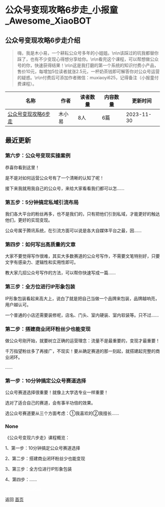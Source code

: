 # 公众号变现攻略6步走_小报童_Awesome_XiaoBOT

## 公众号变现攻略6步走介绍
> 嗨，我是木小易，一个耕耘公众号多年的小姐姐。\n\n该踩过的坑我都替你踩了，也有不少变现心得想分享给你。\n\n看完这个课程，可以帮想做公众号的你，快速获得结果！\n\n这是我打磨的第一个系统的知识付费小产品，售价10元，每增加5位读者就涨2.5元，一杯奶茶钱即可解答你对公众号运营的疑惑。\n\n付费后可添加作者微信：muxiaoyi625，记得备注（小报童付费课程）。  
  


|名称|作者|读者数量|内容数量|更新时间|
|---|---|---|---|---|
|[公众号变现攻略6步走](https://xiaobot.net/p/yangmaliaoyuer?refer=0b133df9-27dc-423b-8101-639049001c13)|木小易|8人|6篇|2023-11-30|

## 最近更新
### 第六步：公众号变现实操案例

恭喜你看到这里！



是不是对如何运营公众号有了一个清晰的认知了呢！



接下来我就用我自己的公众号，来给大家看看我们都可以怎......

### 第五步：5分钟搞定私域引流布局

我们各大平台的粉丝再多，也不是我们的，只有把他们引到私域，才能更好的触达他们，更好的实现变现。



公众号属于腾讯系统，在引流方面可以说是各大自媒体平台之最，因......

### 第四步：如何写出高质量的文章

大家不要觉得写作很难，其实大多数赛道的公众号写作，不需要文笔特别好，只要文字有感染力、逻辑性和实用性即可。



教大家几招公众号写作的方法，可以帮你快速写成一篇......

### 第三步：全方位进行IP形象包装

IP形象包装看起来高大上，说白了就是把自己当做一个品牌来包装，品牌越响亮，用户越认可。



一个普通的小店还需要装修呢，店名、门头、室内硬装、室内软装等。只不过......

### 第二步：搭建商业闭环粉丝少也能变现

做公众号刚开始，就要树立正确的运营理念：流量不是最重要的，变现才最重要！

千万指望粉丝多了再接广，不现实！要从确定赛道的那一刻起，就搭建起完整的商业闭环。

......

### 第一步：10分钟搞定公众号赛道选择

公众号赛道选择很重要！就像上大学选专业一样重要！

选对了适合自己的赛道，会有事半功倍的效果。

选公众号赛道要从三个方面考虑：①我喜欢的②我擅长......

### None

《公众号变现六步走》课程概览：

1、第一步：10分钟搞定公众号赛道选择

2、第二步：搭建商业闭环粉丝少也能变现

3、第三步：全方位进行IP形象包装

4、第四步：......


<a href="https://github.com/Reno9527/awesome-xiaobot" style="color: white; text-decoration: none;">awesome-xiaobot</a>

返回 [首页](../README.md)
